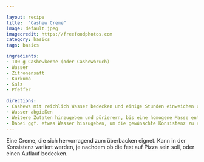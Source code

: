 ```yaml
---

layout: recipe
title:  "Cashew Creme"
image: default.jpeg
imagecredit: https://freefoodphotos.com
category: basics
tags: basics

ingredients:
- 100 g Cashewkerne (oder Cashewbruch)
- Wasser
- Zitronensaft
- Kurkuma
- Salz
- Pfeffer

directions:
- Cashews mit reichlich Wasser bedecken und einige Stunden einweichen und aufquellen lassen. Darauf achten, dass diese auch immer bedeckt sind.
- Wasser abgießen
- Weitere Zutaten hinzugeben und pürierern, bis eine homogene Masse entsteht
- Dabei ggf. etwas Wasser hinzugeben, um die gewúnschte Konsistenz zu erreichen
---
```


Eine Creme, die sich hervorragend zum überbacken eignet. Kann in der Konsistenz variiert werden, je nachdem ob die fest auf Pizza sein soll, oder einen Auflauf bedecken.
